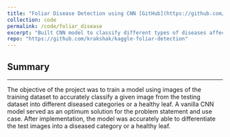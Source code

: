 ```yaml
---
title: "Foliar Disease Detection using CNN [GitHub](https://github.com/krakshak/kaggle-foliar-detection)"
collection: code
permalink: /code/foliar_disease
excerpt: "Built CNN model to classify different types of diseases affecting leaves using foliar leaf images.<br><br><b>Skills</b>: Python data manipulation - Numpy, Pandas, Deep Learning - CNN (Classification and Detection)."
repo: "https://github.com/krakshak/kaggle-foliar-detection"
---
```


## Summary
---

The objective of the project was to train a model using images of the training dataset to accurately classify a given image from the testing dataset into different diseased categories or a healthy leaf. A vanilla CNN model served as an optimum solution for the problem statement and use case. After implementation, the model was accurately able to differentiate the test images into a diseased category or a healthy leaf.